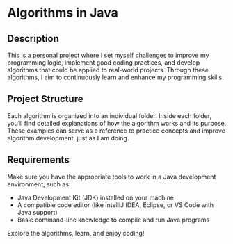 # Algorithms in Java

## Description

This is a personal project where I set myself challenges to improve my programming logic, implement good coding practices, and develop algorithms that could be applied to real-world projects. Through these algorithms, I aim to continuously learn and enhance my programming skills.

## Project Structure

Each algorithm is organized into an individual folder. Inside each folder, you’ll find detailed explanations of how the algorithm works and its purpose. These examples can serve as a reference to practice concepts and improve algorithm development, just as I am doing.

## Requirements

Make sure you have the appropriate tools to work in a Java development environment, such as:

- Java Development Kit (JDK) installed on your machine
- A compatible code editor (like IntelliJ IDEA, Eclipse, or VS Code with Java support)
- Basic command-line knowledge to compile and run Java programs

Explore the algorithms, learn, and enjoy coding!
